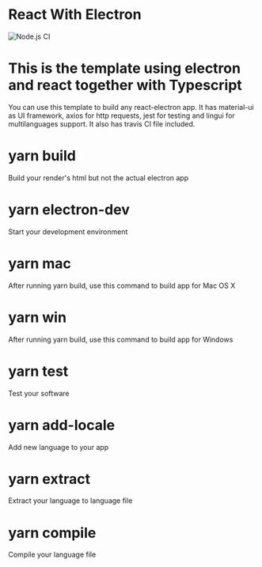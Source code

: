 # React With Electron
![Node.js CI](https://github.com/sirily11/Senior-Design/workflows/Node.js%20CI/badge.svg)

# This is the template using electron and react together with Typescript
You can use this template to build any react-electron app.
It has material-ui as UI framework,  axios for http requests,  jest for testing and
lingui for multilanguages support. It also has travis CI file included.

# yarn build
Build your render's html but not the actual electron app

# yarn electron-dev
Start your development environment

# yarn mac
After running yarn build, use this command to build app for Mac OS X

# yarn win
After running yarn build, use this command to build app for Windows

# yarn test
Test your software

# yarn add-locale
Add new language to your app

# yarn extract
Extract your language to language file

# yarn compile
Compile your language file

